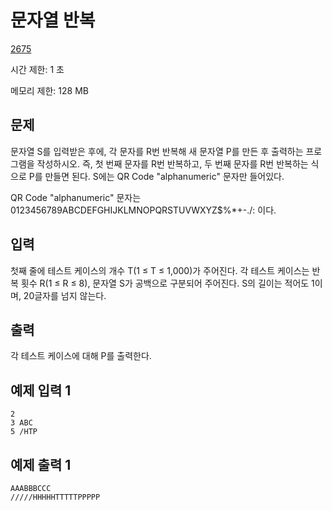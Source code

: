 # 문자열 반복

[2675](http://codeup.kr/problem.php?id=2675)

시간 제한: 1 초

메모리 제한: 128 MB

## 문제

문자열 S를 입력받은 후에, 각 문자를 R번 반복해 새 문자열 P를 만든 후 출력하는 프로그램을 작성하시오. 즉, 첫 번째 문자를 R번 반복하고, 두 번째 문자를 R번 반복하는 식으로 P를 만들면 된다. S에는 QR Code "alphanumeric" 문자만 들어있다.

QR Code "alphanumeric" 문자는 0123456789ABCDEFGHIJKLMNOPQRSTUVWXYZ\$%*+-./: 이다.

## 입력

첫째 줄에 테스트 케이스의 개수 T(1 ≤ T ≤ 1,000)가 주어진다. 각 테스트 케이스는 반복 횟수 R(1 ≤ R ≤ 8), 문자열 S가 공백으로 구분되어 주어진다. S의 길이는 적어도 1이며, 20글자를 넘지 않는다.

## 출력

각 테스트 케이스에 대해 P를 출력한다.

## 예제 입력 1

```text
2
3 ABC
5 /HTP
```

## 예제 출력 1

```text
AAABBBCCC
/////HHHHHTTTTTPPPPP
```
